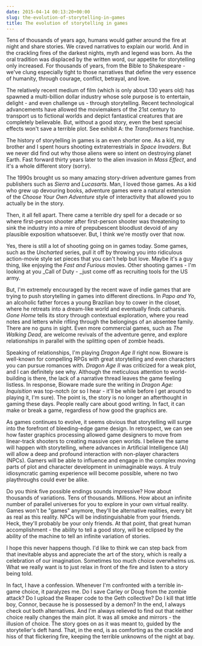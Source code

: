 ```yaml
---
date: 2015-04-14 00:13:20+00:00
slug: the-evolution-of-storytelling-in-games
title: The evolution of storytelling in games
---
```


Tens of thousands of years ago, humans would gather around the fire at night and share stories. We craved narratives to explain our world. And in the crackling fires of the darkest nights, myth and legend was born. As the oral tradition was displaced by the written word, our appetite for storytelling only increased. For thousands of years, from the Bible to Shakespeare - we've clung especially tight to those narratives that define the very essence of humanity, through courage, conflict, betrayal, and love.

<!--more-->

The relatively recent medium of film (which is only about 130 years old) has spawned a multi-billion dollar industry whose sole purpose is to entertain, delight - and even challenge us - through storytelling. Recent technological advancements have allowed the moviemakers of the 21st century to transport us to fictional worlds and depict fantastical creatures that are completely believable. But, without a good story, even the best special effects won't save a terrible plot. See exhibit A: the _Transformers_ franchise.

The history of storytelling in games is an even shorter one. As a kid, my brother and I spent hours shooting extraterrestrials in _Space Invaders_. But we never did find out why those aliens were so intent on destroying planet Earth. Fast forward thirty years later to the alien invasion in _Mass Effect_, and it's a whole different story (sorry).

The 1990s brought us so many amazing story-driven adventure games from publishers such as _Sierra_ and _Lucasarts_. Man, I loved those games. As a kid who grew up devouring books, adventure games were a natural extension of the _Choose Your Own Adventure_ style of interactivity that allowed you to actually be in the story.

Then, it all fell apart. There came a terrible dry spell for a decade or so where first-person shooter after first-person shooter was threatening to sink the industry into a mire of prepubescent bloodlust devoid of any plausible exposition whatsoever. But, I think we're mostly over that now.

Yes, there is still a lot of shooting going on in games today. Some games, such as the _Uncharted_ series, pull it off by throwing you into ridiculous action-movie style set pieces that you can't help but love. Maybe it's a guy thing, like enjoying the _Fast and Furious_ movies. Other shooting games - I'm looking at you _Call of Duty - _just come off as recruiting tools for the US army.

But, I'm extremely encouraged by the recent wave of indie games that are trying to push storytelling in games into different directions. In _Papo and Yo_, an alcoholic father forces a young Brazilian boy to cower in the closet, where he retreats into a dream-like world and eventually finds catharsis. _Gone Home_ tells its story through contextual exploration, where you read notes and letters while rifling through the belongings of an absentee family. There are no guns in sight. Even more commercial games, such as _The Walking Dead_, are welcome revivals of the adventure genre, and explore relationships in parallel with the splitting open of zombie heads.

Speaking of relationships, I'm playing _Dragon Age II_ right now. Bioware is well-known for compelling RPGs with great storytelling and even characters you can pursue romances with. _Dragon Age II_ was criticized for a weak plot, and I can definitely see why. Although the meticulous attention to world-building is there, the lack of a narrative thread leaves the game feeling listless. In response, Bioware made sure the writing in _Dragon Age: Inquisition_ was top-notch (or so I hear - it'll be while before I get around to playing it, I'm sure). The point is, the story is no longer an afterthought in gaming these days. People really care about good writing. In fact, it can make or break a game, regardless of how good the graphics are.

As games continues to evolve, it seems obvious that storytelling will surge into the forefront of bleeding-edge game design. In retrospect, we can see how faster graphics processing allowed game designers to move from linear-track shooters to creating massive open worlds. I believe the same will happen with storytelling, where advances in Artificial Intelligence (AI) will allow a deep and profound interaction with non-player characters (NPCs). Gamers will be able to influence and engage in the complex moving parts of plot and character development in unimaginable ways. A truly idiosyncratic gaming experience will become possible, where no two playthroughs could ever be alike.

Do you think five possible endings sounds impressive? How about thousands of variations. Tens of thousands. Millions. How about an infinite number of parallel universes for you to explore in your own virtual reality. Games won't be "games" anymore, they'll be alternative realities, every bit as real as this reality. NPCs will be indistinguishable from your friends. Heck, they'll probably be your only friends. At that point, that great human accomplishment - the ability to tell a good story, will be eclipsed by the ability of the machine to tell an infinite variation of stories.

I hope this never happens though. I'd like to think we can step back from that inevitable abyss and appreciate the art of the story, which is really a celebration of our imagination. Sometimes too much choice overwhelms us. What we really want is to just relax in front of the fire and listen to a story being told.

In fact, I have a confession. Whenever I'm confronted with a terrible in-game choice, it paralyzes me. Do I save Carley or Doug from the zombie attack? Do I upload the Reaper code to the Geth collective? Do I kill that little boy, Connor, because he is possessed by a demon? In the end, I always check out both alternatives. And I'm always relieved to find out that neither choice really changes the main plot. It was all smoke and mirrors - the illusion of choice. The story goes on as it was meant to, guided by the storyteller's deft hand. That, in the end, is as comforting as the crackle and hiss of that flickering fire, keeping the terrible unknowns of the night at bay.
